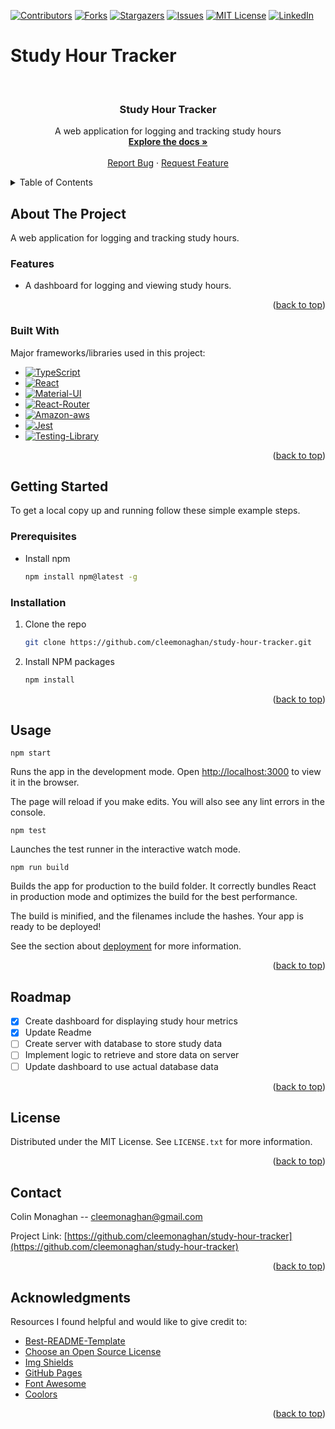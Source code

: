 <a name="readme-top"></a>

<!-- PROJECT SHIELDS -->

[![Contributors][contributors-shield]][contributors-url]
[![Forks][forks-shield]][forks-url]
[![Stargazers][stars-shield]][stars-url]
[![Issues][issues-shield]][issues-url]
[![MIT License][license-shield]][license-url]
[![LinkedIn][linkedin-shield]][linkedin-url]

# Study Hour Tracker

<!-- PROJECT LOGO -->
<br />
<div align="center">
  <a href="https://github.com/cleemonaghan/study-hour-tracker">
    <!-- <img src="images/logo.png" alt="Logo" width="80" height="80"> -->
  </a>

  <h3 align="center">Study Hour Tracker</h3>

  <p align="center">
    A web application for logging and tracking study hours
    <br />
    <a href="https://github.com/cleemonaghan/study-hour-tracker"><strong>Explore the docs »</strong></a>
    <br />
    <br />
    <!-- <a href="">View Demo</a> -->
    <!-- · -->
    <a href="https://github.com/cleemonaghan/study-hour-tracker/issues">Report Bug</a>
    ·
    <a href="https://github.com/cleemonaghan/study-hour-tracker/issues">Request Feature</a>
  </p>
</div>

<!-- TABLE OF CONTENTS -->
<details>
  <summary>Table of Contents</summary>
  <ol>
    <li>
      <a href="#about-the-project">About The Project</a>
      <ul>
        <li><a href="#features">Features</a></li>
        <li><a href="#built-with">Built With</a></li>
      </ul>
    </li>
    <li>
      <a href="#getting-started">Getting Started</a>
      <ul>
        <li><a href="#prerequisites">Prerequisites</a></li>
        <li><a href="#installation">Installation</a></li>
      </ul>
    </li>
    <li><a href="#usage">Usage</a></li>
    <li><a href="#roadmap">Roadmap</a></li>
    <li><a href="#license">License</a></li>
    <li><a href="#contact">Contact</a></li>
    <li><a href="#acknowledgments">Acknowledgments</a></li>
  </ol>
</details>

## About The Project

A web application for logging and tracking study hours.

### Features

- A dashboard for logging and viewing study hours.

<p align="right">(<a href="#readme-top">back to top</a>)</p>

### Built With

Major frameworks/libraries used in this project:

- [![TypeScript][TypeScript]][TypeScript-url]
- [![React][React.js]][React-url]
- [![Material-UI][Material-UI]][Material-UI-url]
- [![React-Router][React-Router]][React-Router-url]
- [![Amazon-aws][Amazon-aws]][Amazon-aws-url]
- [![Jest][Jest]][Jest-url]
- [![Testing-Library][Testing-Library]][Testing-Library-url]

<p align="right">(<a href="#readme-top">back to top</a>)</p>

## Getting Started

To get a local copy up and running follow these simple example steps.

### Prerequisites

- Install npm
  ```sh
  npm install npm@latest -g
  ```

### Installation

1. Clone the repo
   ```sh
   git clone https://github.com/cleemonaghan/study-hour-tracker.git
   ```
2. Install NPM packages
   ```sh
   npm install
   ```

<p align="right">(<a href="#readme-top">back to top</a>)</p>

## Usage

```
npm start
```

Runs the app in the development mode.
Open [http://localhost:3000](http://localhost:3000) to view it in the browser.

The page will reload if you make edits.
You will also see any lint errors in the console.

```
npm test
```

Launches the test runner in the interactive watch mode.

```
npm run build
```

Builds the app for production to the build folder.
It correctly bundles React in production mode and optimizes the build for the best performance.

The build is minified, and the filenames include the hashes. Your app is ready to be deployed!

See the section about [deployment](https://facebook.github.io/create-react-app/docs/deployment) for more information.

<p align="right">(<a href="#readme-top">back to top</a>)</p>

<!-- ROADMAP -->

## Roadmap

- [x] Create dashboard for displaying study hour metrics
- [x] Update Readme
- [ ] Create server with database to store study data
- [ ] Implement logic to retrieve and store data on server
- [ ] Update dashboard to use actual database data

<p align="right">(<a href="#readme-top">back to top</a>)</p>

<!-- LICENSE -->

## License

Distributed under the MIT License. See `LICENSE.txt` for more information.

<p align="right">(<a href="#readme-top">back to top</a>)</p>

## Contact

Colin Monaghan -- cleemonaghan@gmail.com

Project Link: [https://github.com/cleemonaghan/study-hour-tracker](https://github.com/cleemonaghan/study-hour-tracker)

<p align="right">(<a href="#readme-top">back to top</a>)</p>

<!-- ACKNOWLEDGMENTS -->

## Acknowledgments

Resources I found helpful and would like to give credit to:

- [Best-README-Template](https://github.com/othneildrew/Best-README-Template)
- [Choose an Open Source License](https://choosealicense.com)
- [Img Shields](https://shields.io)
- [GitHub Pages](https://pages.github.com)
- [Font Awesome](https://fontawesome.com)
- [Coolors](https://coolors.co/)

<p align="right">(<a href="#readme-top">back to top</a>)</p>

<!-- MARKDOWN LINKS & IMAGES -->
<!-- https://www.markdownguide.org/basic-syntax/#reference-style-links -->

[contributors-shield]: https://img.shields.io/github/contributors/cleemonaghan/study-hour-tracker.svg?style=for-the-badge
[contributors-url]: https://github.com/cleemonaghan/study-hour-tracker/graphs/contributors
[forks-shield]: https://img.shields.io/github/forks/cleemonaghan/study-hour-tracker.svg?style=for-the-badge
[forks-url]: https://github.com/cleemonaghan/study-hour-tracker/network/members
[stars-shield]: https://img.shields.io/github/stars/cleemonaghan/study-hour-tracker.svg?style=for-the-badge
[stars-url]: https://github.com/cleemonaghan/study-hour-tracker/stargazers
[issues-shield]: https://img.shields.io/github/issues/cleemonaghan/study-hour-tracker.svg?style=for-the-badge
[issues-url]: https://github.com/cleemonaghan/study-hour-tracker/issues
[license-shield]: https://img.shields.io/github/license/cleemonaghan/study-hour-tracker.svg?style=for-the-badge
[license-url]: https://github.com/cleemonaghan/study-hour-tracker/blob/master/LICENSE.txt
[linkedin-shield]: https://img.shields.io/badge/LinkedIn-0077B5?style=for-the-badge&logo=linkedin&logoColor=white
[linkedin-url]: https://www.linkedin.com/in/colinlmonaghan/
[Material-UI]: https://img.shields.io/badge/Material--UI-0081CB?style=for-the-badge&logo=material-ui&logoColor=white
[Material-UI-url]: https://mui.com/material-ui/
[React.js]: https://img.shields.io/badge/React-20232A?style=for-the-badge&logo=react&logoColor=61DAFB
[React-url]: https://reactjs.org/
[React-Router]: https://img.shields.io/badge/React_Router-CA4245?style=for-the-badge&logo=react-router&logoColor=white
[React-Router-url]: https://reactrouter.com/en/main
[TypeScript]: https://shields.io/badge/TypeScript-3178C6?logo=TypeScript&logoColor=FFF&style=for-the-badge
[TypeScript-url]: https://www.typescriptlang.org/
[Jest]: https://img.shields.io/badge/Jest-323330?style=for-the-badge&logo=Jest&logoColor=white
[Jest-url]: https://jestjs.io/
[Testing-Library]: https://img.shields.io/badge/testing%20library-323330?style=for-the-badge&logo=testing-library&logoColor=red
[Testing-Library-url]: https://testing-library.com/
[Amazon-aws]: https://img.shields.io/badge/Amazon_AWS-FF9900?style=for-the-badge&logo=amazonaws&logoColor=white
[Amazon-aws-url]: https://aws.amazon.com/
